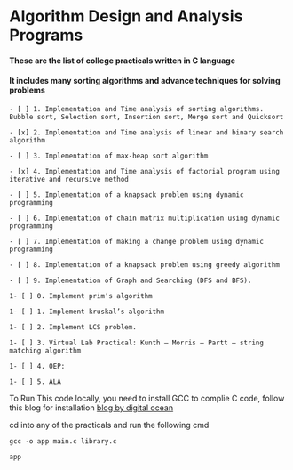 # Algorithm Design and Analysis Programs

#### These are the list of college practicals written in C language

#### It includes many sorting algorithms and advance techniques for solving problems

```
- [ ] 1. Implementation and Time analysis of sorting algorithms. Bubble sort, Selection sort, Insertion sort, Merge sort and Quicksort

- [x] 2. Implementation and Time analysis of linear and binary search algorithm

- [ ] 3. Implementation of max-heap sort algorithm

- [x] 4. Implementation and Time analysis of factorial program using iterative and recursive method

- [ ] 5. Implementation of a knapsack problem using dynamic programming

- [ ] 6. Implementation of chain matrix multiplication using dynamic programming

- [ ] 7. Implementation of making a change problem using dynamic programming

- [ ] 8. Implementation of a knapsack problem using greedy algorithm

- [ ] 9. Implementation of Graph and Searching (DFS and BFS).

1- [ ] 0. Implement prim’s algorithm

1- [ ] 1. Implement kruskal’s algorithm

1- [ ] 2. Implement LCS problem.

1- [ ] 3. Virtual Lab Practical: Kunth – Morris – Partt – string  matching algorithm

1- [ ] 4. OEP:

1- [ ] 5. ALA
```

To Run This code locally, you need to install GCC to complie C code, follow this blog for installation [blog by digital ocean](https://www.digitalocean.com/community/tutorials/c-compiler-windows-gcc)

cd into any of the practicals and run the following cmd

```
gcc -o app main.c library.c
```

```
app
```

